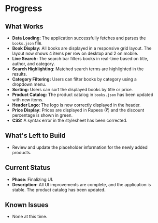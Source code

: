 # Progress

## What Works

-   **Data Loading:** The application successfully fetches and parses the `books.json` file.
-   **Book Display:** All books are displayed in a responsive grid layout. The layout now shows 4 items per row on desktop and 2 on mobile.
-   **Live Search:** The search bar filters books in real-time based on title, author, and category.
-   **Search Highlighting:** Matched search terms are highlighted in the results.
-   **Category Filtering:** Users can filter books by category using a dropdown menu.
-   **Sorting:** Users can sort the displayed books by title or price.
-   **Product Catalog:** The product catalog in `books.json` has been updated with new items.
-   **Header Logo:** The logo is now correctly displayed in the header.
-   **Price Display:** Prices are displayed in Rupees (₹) and the discount percentage is shown in green.
-   **CSS:** A syntax error in the stylesheet has been corrected.

## What's Left to Build

-   Review and update the placeholder information for the newly added products.

## Current Status

-   **Phase:** Finalizing UI.
-   **Description:** All UI improvements are complete, and the application is stable. The product catalog has been updated.

## Known Issues

-   None at this time.